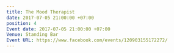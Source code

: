 ```yaml
---
title: The Mood Therapist
date: 2017-07-05 21:00:00 +07:00
position: 4
Event date: 2017-07-05 21:00:00 +07:00
Venue: Standing Bar
Event URL: https://www.facebook.com/events/120903155172272/
---
```


